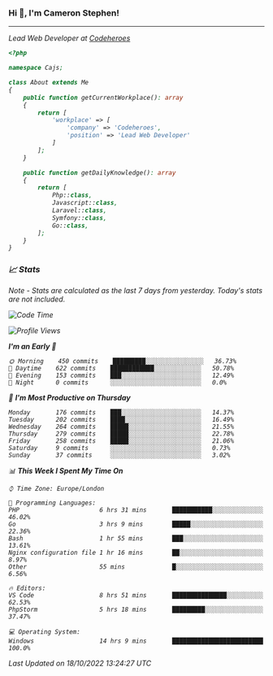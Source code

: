 ### Hi 👋, I'm Cameron Stephen!
<hr>
<p><em>Lead Web Developer at <a href="https://codeheroes.co.uk">Codeheroes</a></p>


```php
<?php

namespace Cajs;

class About extends Me
{
    public function getCurrentWorkplace(): array
    {
        return [
            'workplace' => [
                'company' => 'Codeheroes',
                'position' => 'Lead Web Developer'
            ]
        ];
    }

    public function getDailyKnowledge(): array
    {
        return [
            Php::class,
            Javascript::class,
            Laravel::class,
            Symfony::class,
            Go::class,
        ];
    }
}
```

### 📈 Stats
<p><em>Note - Stats are calculated as the last 7 days from yesterday. Today's stats are not included.</em></p>


<!--START_SECTION:waka-->
![Code Time](http://img.shields.io/badge/Code%20Time-3%2C166%20hrs%2022%20mins-blue)

![Profile Views](http://img.shields.io/badge/Profile%20Views-0-blue)

**I'm an Early 🐤** 

```text
🌞 Morning    450 commits    █████████░░░░░░░░░░░░░░░░   36.73% 
🌆 Daytime    622 commits    ████████████░░░░░░░░░░░░░   50.78% 
🌃 Evening    153 commits    ███░░░░░░░░░░░░░░░░░░░░░░   12.49% 
🌙 Night      0 commits      ░░░░░░░░░░░░░░░░░░░░░░░░░   0.0%

```
📅 **I'm Most Productive on Thursday** 

```text
Monday       176 commits    ███░░░░░░░░░░░░░░░░░░░░░░   14.37% 
Tuesday      202 commits    ████░░░░░░░░░░░░░░░░░░░░░   16.49% 
Wednesday    264 commits    █████░░░░░░░░░░░░░░░░░░░░   21.55% 
Thursday     279 commits    █████░░░░░░░░░░░░░░░░░░░░   22.78% 
Friday       258 commits    █████░░░░░░░░░░░░░░░░░░░░   21.06% 
Saturday     9 commits      ░░░░░░░░░░░░░░░░░░░░░░░░░   0.73% 
Sunday       37 commits     ░░░░░░░░░░░░░░░░░░░░░░░░░   3.02%

```


📊 **This Week I Spent My Time On** 

```text
⌚︎ Time Zone: Europe/London

💬 Programming Languages: 
PHP                      6 hrs 31 mins       ███████████░░░░░░░░░░░░░░   46.02% 
Go                       3 hrs 9 mins        █████░░░░░░░░░░░░░░░░░░░░   22.36% 
Bash                     1 hr 55 mins        ███░░░░░░░░░░░░░░░░░░░░░░   13.61% 
Nginx configuration file 1 hr 16 mins        ██░░░░░░░░░░░░░░░░░░░░░░░   8.97% 
Other                    55 mins             █░░░░░░░░░░░░░░░░░░░░░░░░   6.56%

🔥 Editors: 
VS Code                  8 hrs 51 mins       ███████████████░░░░░░░░░░   62.53% 
PhpStorm                 5 hrs 18 mins       █████████░░░░░░░░░░░░░░░░   37.47%

💻 Operating System: 
Windows                  14 hrs 9 mins       █████████████████████████   100.0%

```


 Last Updated on 18/10/2022 13:24:27 UTC
<!--END_SECTION:waka-->
